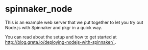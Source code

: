 # spinnaker_node
This is an example web server that we put together to let you try out Node.js with Spinnaker and pkgr in a quick way.

You can read about the setup and how to get started at [http://blog.greta.io/deploying-nodejs-with-spinnaker/
](http://blog.greta.io/deploying-nodejs-with-spinnaker/).
